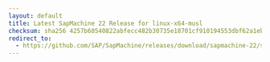 ```yaml
---
layout: default
title: Latest SapMachine 22 Release for linux-x64-musl
checksum: sha256 4257b60540822abfecc482b30735e18701cf910194553dbf62a1ebf4a403f10d
redirect_to:
  - https://github.com/SAP/SapMachine/releases/download/sapmachine-22/sapmachine-jre-22_linux-x64-musl_bin.tar.gz
---
```

